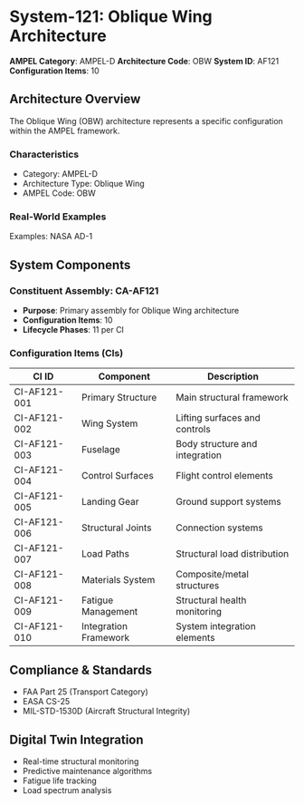 # System-121: Oblique Wing Architecture

**AMPEL Category**: AMPEL-D
**Architecture Code**: OBW
**System ID**: AF121
**Configuration Items**: 10

## Architecture Overview

The Oblique Wing (OBW) architecture represents a specific configuration within the AMPEL framework.

### Characteristics
- Category: AMPEL-D
- Architecture Type: Oblique Wing
- AMPEL Code: OBW

### Real-World Examples
Examples: NASA AD-1

## System Components

### Constituent Assembly: CA-AF121
- **Purpose**: Primary assembly for Oblique Wing architecture
- **Configuration Items**: 10
- **Lifecycle Phases**: 11 per CI

### Configuration Items (CIs)

| CI ID | Component | Description |
|-------|-----------|-------------|
| CI-AF121-001 | Primary Structure | Main structural framework |
| CI-AF121-002 | Wing System | Lifting surfaces and controls |
| CI-AF121-003 | Fuselage | Body structure and integration |
| CI-AF121-004 | Control Surfaces | Flight control elements |
| CI-AF121-005 | Landing Gear | Ground support systems |
| CI-AF121-006 | Structural Joints | Connection systems |
| CI-AF121-007 | Load Paths | Structural load distribution |
| CI-AF121-008 | Materials System | Composite/metal structures |
| CI-AF121-009 | Fatigue Management | Structural health monitoring |
| CI-AF121-010 | Integration Framework | System integration elements |

## Compliance & Standards
- FAA Part 25 (Transport Category)
- EASA CS-25
- MIL-STD-1530D (Aircraft Structural Integrity)

## Digital Twin Integration
- Real-time structural monitoring
- Predictive maintenance algorithms
- Fatigue life tracking
- Load spectrum analysis
